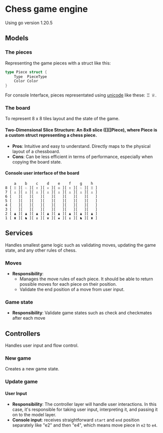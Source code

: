 # Chess game engine
Using go version 1.20.5

## Models

### The pieces

Representing the game pieces with a struct like this:
```go
type Piece struct {
    Type  PieceType
    Color Color
}
```

For console Interface, pieces representated using [unicode](https://en.wikipedia.org/wiki/Chess_symbols_in_Unicode) like these: ♖ ♕.

### The board

To represent 8 x 8 tiles layout and the state of the game.

#### Two-Dimensional Slice Structure: An 8x8 slice ([][]Piece), where Piece is a custom struct representing a chess piece.
- **Pros**: Intuitive and easy to understand. Directly maps to the physical layout of a chessboard.
- **Cons**: Can be less efficient in terms of performance, especially when copying the board state.

#### Console user interface of the board
```
    a    b    c    d    e    f    g    h  
8 [ ♖ ][ ♘ ][ ♗ ][ ♕ ][ ♔ ][ ♗ ][ ♘ ][ ♖ ]
7 [ ♙ ][ ♙ ][ ♙ ][ ♙ ][ ♙ ][ ♙ ][ ♙ ][ ♙ ]
6 [   ][   ][   ][   ][   ][   ][   ][   ]
5 [   ][   ][   ][   ][   ][   ][   ][   ]
4 [   ][   ][   ][   ][   ][   ][   ][   ]
3 [   ][   ][   ][   ][   ][   ][   ][   ]
2 [ ♟ ][ ♟ ][ ♟ ][ ♟ ][ ♟ ][ ♟ ][ ♟ ][ ♟ ]
1 [ ♜ ][ ♞ ][ ♝ ][ ♛ ][ ♚ ][ ♝ ][ ♞ ][ ♜ ]
```

## Services
Handles smallest game logic such as validating moves, updating the game state, and any other rules of chess.

### Moves
- **Responsibility**: 
    - Manages the move rules of each piece. It should be able to return possible moves for each piece on their position.
    - Validate the end position of a move from user input.

### Game state
- **Responsibility**: Validate game states such as check and checkmates after each move

## Controllers
Handles user input and flow control.

### New game
Creates a new game state.

### Update game

#### User Input
- **Responsibility**: The controller layer will handle user interactions. In this case, it's responsible for taking user input, interpreting it, and passing it on to the model layer.
- **Console input**: receives straightforward `start` and `end` position separately like "e2" and then "e4", which means move piece in `e2` to `e4`.
